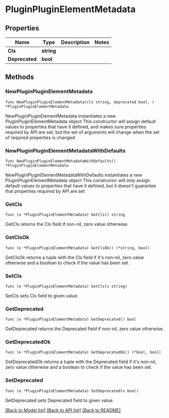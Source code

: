 # PluginPluginElementMetadata

## Properties

Name | Type | Description | Notes
------------ | ------------- | ------------- | -------------
**Cls** | **string** |  | 
**Deprecated** | **bool** |  | 

## Methods

### NewPluginPluginElementMetadata

`func NewPluginPluginElementMetadata(cls string, deprecated bool, ) *PluginPluginElementMetadata`

NewPluginPluginElementMetadata instantiates a new PluginPluginElementMetadata object
This constructor will assign default values to properties that have it defined,
and makes sure properties required by API are set, but the set of arguments
will change when the set of required properties is changed

### NewPluginPluginElementMetadataWithDefaults

`func NewPluginPluginElementMetadataWithDefaults() *PluginPluginElementMetadata`

NewPluginPluginElementMetadataWithDefaults instantiates a new PluginPluginElementMetadata object
This constructor will only assign default values to properties that have it defined,
but it doesn't guarantee that properties required by API are set

### GetCls

`func (o *PluginPluginElementMetadata) GetCls() string`

GetCls returns the Cls field if non-nil, zero value otherwise.

### GetClsOk

`func (o *PluginPluginElementMetadata) GetClsOk() (*string, bool)`

GetClsOk returns a tuple with the Cls field if it's non-nil, zero value otherwise
and a boolean to check if the value has been set.

### SetCls

`func (o *PluginPluginElementMetadata) SetCls(v string)`

SetCls sets Cls field to given value.


### GetDeprecated

`func (o *PluginPluginElementMetadata) GetDeprecated() bool`

GetDeprecated returns the Deprecated field if non-nil, zero value otherwise.

### GetDeprecatedOk

`func (o *PluginPluginElementMetadata) GetDeprecatedOk() (*bool, bool)`

GetDeprecatedOk returns a tuple with the Deprecated field if it's non-nil, zero value otherwise
and a boolean to check if the value has been set.

### SetDeprecated

`func (o *PluginPluginElementMetadata) SetDeprecated(v bool)`

SetDeprecated sets Deprecated field to given value.



[[Back to Model list]](../README.md#documentation-for-models) [[Back to API list]](../README.md#documentation-for-api-endpoints) [[Back to README]](../README.md)


